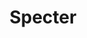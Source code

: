---
layout: song
id: 26
title: Specter
artist: Kraedt
genre: Progressive House
image: Specter.jpg
buy-able: true
downloadable: false
itunes: https://itunes.apple.com/us/album/specter-single/id1059553845
beatport: https://www.beatport.com/release/specter/1654120
gplay: https://play.google.com/store/music/album/Kraedt_Specter?id=B6clwpgdboma4zxgzmrm4rpqfmq
amazon: https://www.amazon.com/Specter-Original/dp/B0180TUD68/ref=sr_1_19?s=dmusic&ie=UTF8&qid=1491041296&sr=1-19&keywords=Kraedt
license: 4
---
